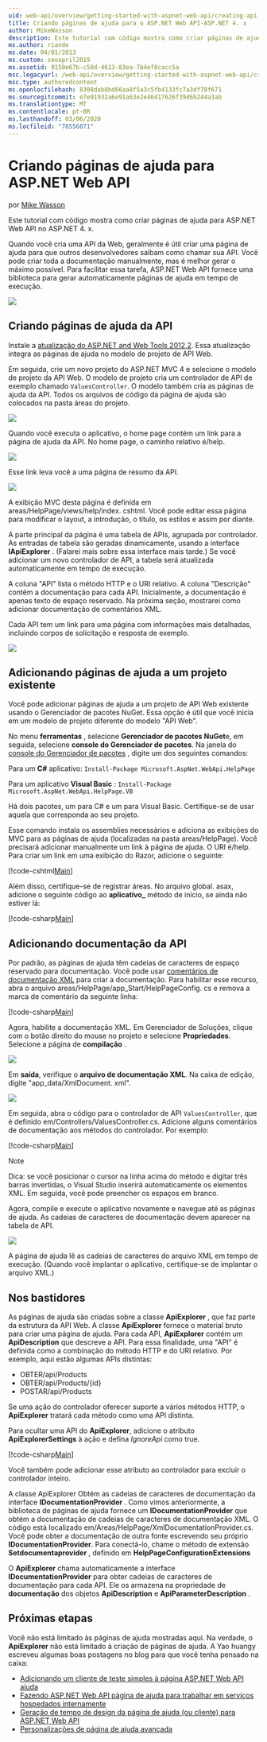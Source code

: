 ```yaml
---
uid: web-api/overview/getting-started-with-aspnet-web-api/creating-api-help-pages
title: Criando páginas de ajuda para o ASP.NET Web API-ASP.NET 4. x
author: MikeWasson
description: Este tutorial com código mostra como criar páginas de ajuda para ASP.NET Web API no ASP.NET 4. x.
ms.author: riande
ms.date: 04/01/2013
ms.custom: seoapril2019
ms.assetid: 0150e67b-c50d-4613-83ea-7b4ef8cacc5a
msc.legacyurl: /web-api/overview/getting-started-with-aspnet-web-api/creating-api-help-pages
msc.type: authoredcontent
ms.openlocfilehash: 8308dab8bd66aa8f5a3c5fb4133fc7a3df78f671
ms.sourcegitcommit: e7e91932a6e91a63e2e46417626f39d6b244a3ab
ms.translationtype: MT
ms.contentlocale: pt-BR
ms.lasthandoff: 03/06/2020
ms.locfileid: "78556871"
---
```

# <a name="creating-help-pages-for-aspnet-web-api"></a>Criando páginas de ajuda para ASP.NET Web API

por [Mike Wasson](https://github.com/MikeWasson)

Este tutorial com código mostra como criar páginas de ajuda para ASP.NET Web API no ASP.NET 4. x.

Quando você cria uma API da Web, geralmente é útil criar uma página de ajuda para que outros desenvolvedores saibam como chamar sua API. Você pode criar toda a documentação manualmente, mas é melhor gerar o máximo possível. Para facilitar essa tarefa, ASP.NET Web API fornece uma biblioteca para gerar automaticamente páginas de ajuda em tempo de execução.

![](creating-api-help-pages/_static/image1.png)

## <a name="creating-api-help-pages"></a>Criando páginas de ajuda da API

Instale a [atualização do ASP.NET and Web Tools 2012,2](https://go.microsoft.com/fwlink/?LinkId=282650). Essa atualização integra as páginas de ajuda no modelo de projeto de API Web.

Em seguida, crie um novo projeto do ASP.NET MVC 4 e selecione o modelo de projeto da API Web. O modelo de projeto cria um controlador de API de exemplo chamado `ValuesController`. O modelo também cria as páginas de ajuda da API. Todos os arquivos de código da página de ajuda são colocados na pasta áreas do projeto.

![](creating-api-help-pages/_static/image2.png)

Quando você executa o aplicativo, o home page contém um link para a página de ajuda da API. No home page, o caminho relativo é/help.

![](creating-api-help-pages/_static/image3.png)

Esse link leva você a uma página de resumo da API.

![](creating-api-help-pages/_static/image4.png)

A exibição MVC desta página é definida em areas/HelpPage/views/help/index. cshtml. Você pode editar essa página para modificar o layout, a introdução, o título, os estilos e assim por diante.

A parte principal da página é uma tabela de APIs, agrupada por controlador. As entradas de tabela são geradas dinamicamente, usando a interface **IApiExplorer** . (Falarei mais sobre essa interface mais tarde.) Se você adicionar um novo controlador de API, a tabela será atualizada automaticamente em tempo de execução.

A coluna "API" lista o método HTTP e o URI relativo. A coluna "Descrição" contém a documentação para cada API. Inicialmente, a documentação é apenas texto de espaço reservado. Na próxima seção, mostrarei como adicionar documentação de comentários XML.

Cada API tem um link para uma página com informações mais detalhadas, incluindo corpos de solicitação e resposta de exemplo.

![](creating-api-help-pages/_static/image5.png)

## <a name="adding-help-pages-to-an-existing-project"></a>Adicionando páginas de ajuda a um projeto existente

Você pode adicionar páginas de ajuda a um projeto de API Web existente usando o Gerenciador de pacotes NuGet. Essa opção é útil que você inicia em um modelo de projeto diferente do modelo "API Web".

No menu **ferramentas** , selecione **Gerenciador de pacotes NuGet**e, em seguida, selecione **console do Gerenciador de pacotes**. Na janela do [console do Gerenciador de pacotes](http://docs.nuget.org/docs/start-here/using-the-package-manager-console) , digite um dos seguintes comandos:

Para um **C#** aplicativo: `Install-Package Microsoft.AspNet.WebApi.HelpPage`

Para um aplicativo **Visual Basic** : `Install-Package Microsoft.AspNet.WebApi.HelpPage.VB`

Há dois pacotes, um para C# e um para Visual Basic. Certifique-se de usar aquela que corresponda ao seu projeto.

Esse comando instala os assemblies necessários e adiciona as exibições do MVC para as páginas de ajuda (localizadas na pasta areas/HelpPage). Você precisará adicionar manualmente um link à página de ajuda. O URI é/help. Para criar um link em uma exibição do Razor, adicione o seguinte:

[!code-cshtml[Main](creating-api-help-pages/samples/sample1.cshtml)]

Além disso, certifique-se de registrar áreas. No arquivo global. asax, adicione o seguinte código ao **aplicativo\_** método de início, se ainda não estiver lá:

[!code-csharp[Main](creating-api-help-pages/samples/sample2.cs?highlight=4)]

## <a name="adding-api-documentation"></a>Adicionando documentação da API

Por padrão, as páginas de ajuda têm cadeias de caracteres de espaço reservado para documentação. Você pode usar [comentários de documentação XML](https://msdn.microsoft.com/library/b2s063f7.aspx) para criar a documentação. Para habilitar esse recurso, abra o arquivo areas/HelpPage/app\_Start/HelpPageConfig. cs e remova a marca de comentário da seguinte linha:

[!code-csharp[Main](creating-api-help-pages/samples/sample3.cs)]

Agora, habilite a documentação XML. Em Gerenciador de Soluções, clique com o botão direito do mouse no projeto e selecione **Propriedades**. Selecione a página de **compilação** .

![](creating-api-help-pages/_static/image6.png)

Em **saída**, verifique o **arquivo de documentação XML**. Na caixa de edição, digite "app\_data/XmlDocument. xml".

![](creating-api-help-pages/_static/image7.png)

Em seguida, abra o código para o controlador de API `ValuesController`, que é definido em/Controllers/ValuesController.cs. Adicione alguns comentários de documentação aos métodos do controlador. Por exemplo:

[!code-csharp[Main](creating-api-help-pages/samples/sample4.cs)]

> [!NOTE]
> Dica: se você posicionar o cursor na linha acima do método e digitar três barras invertidas, o Visual Studio inserirá automaticamente os elementos XML. Em seguida, você pode preencher os espaços em branco.

Agora, compile e execute o aplicativo novamente e navegue até as páginas de ajuda. As cadeias de caracteres de documentação devem aparecer na tabela de API.

![](creating-api-help-pages/_static/image8.png)

A página de ajuda lê as cadeias de caracteres do arquivo XML em tempo de execução. (Quando você implantar o aplicativo, certifique-se de implantar o arquivo XML.)

## <a name="under-the-hood"></a>Nos bastidores

As páginas de ajuda são criadas sobre a classe **ApiExplorer** , que faz parte da estrutura da API Web. A classe **ApiExplorer** fornece o material bruto para criar uma página de ajuda. Para cada API, **ApiExplorer** contém um **ApiDescription** que descreve a API. Para essa finalidade, uma "API" é definida como a combinação do método HTTP e do URI relativo. Por exemplo, aqui estão algumas APIs distintas:

- OBTER/api/Products
- OBTER/api/Products/{id}
- POSTAR/api/Products

Se uma ação do controlador oferecer suporte a vários métodos HTTP, o **ApiExplorer** tratará cada método como uma API distinta.

Para ocultar uma API do **ApiExplorer**, adicione o atributo **ApiExplorerSettings** à ação e defina *IgnoreApi* como true.

[!code-csharp[Main](creating-api-help-pages/samples/sample5.cs)]

Você também pode adicionar esse atributo ao controlador para excluir o controlador inteiro.

A classe ApiExplorer Obtém as cadeias de caracteres de documentação da interface **IDocumentationProvider** . Como vimos anteriormente, a biblioteca de páginas de ajuda fornece um **IDocumentationProvider** que obtém a documentação de cadeias de caracteres de documentação XML. O código está localizado em/Areas/HelpPage/XmlDocumentationProvider.cs. Você pode obter a documentação de outra fonte escrevendo seu próprio **IDocumentationProvider**. Para conectá-lo, chame o método de extensão **Setdocumentaprovider** , definido em **HelpPageConfigurationExtensions**

O **ApiExplorer** chama automaticamente a interface **IDocumentationProvider** para obter cadeias de caracteres de documentação para cada API. Ele os armazena na propriedade de **documentação** dos objetos **ApiDescription** e **ApiParameterDescription** .

## <a name="next-steps"></a>Próximas etapas

Você não está limitado às páginas de ajuda mostradas aqui. Na verdade, o **ApiExplorer** não está limitado à criação de páginas de ajuda. A Yao huangy escreveu algumas boas postagens no blog para que você tenha pensado na caixa:

- [Adicionando um cliente de teste simples à página ASP.NET Web API ajuda](https://blogs.msdn.com/b/yaohuang1/archive/2012/12/02/adding-a-simple-test-client-to-asp-net-web-api-help-page.aspx)
- [Fazendo ASP.NET Web API página de ajuda para trabalhar em serviços hospedados internamente](https://blogs.msdn.com/b/yaohuang1/archive/2012/12/20/making-asp-net-web-api-help-page-work-on-self-hosted-services.aspx)
- [Geração de tempo de design da página de ajuda (ou cliente) para ASP.NET Web API](https://blogs.msdn.com/b/yaohuang1/archive/2013/01/20/design-time-generation-of-help-page-or-proxy-for-asp-net-web-api.aspx)
- [Personalizações de página de ajuda avançada](https://blogs.msdn.com/b/yaohuang1/archive/2012/12/10/asp-net-web-api-help-page-part-3-advanced-help-page-customizations.aspx)
